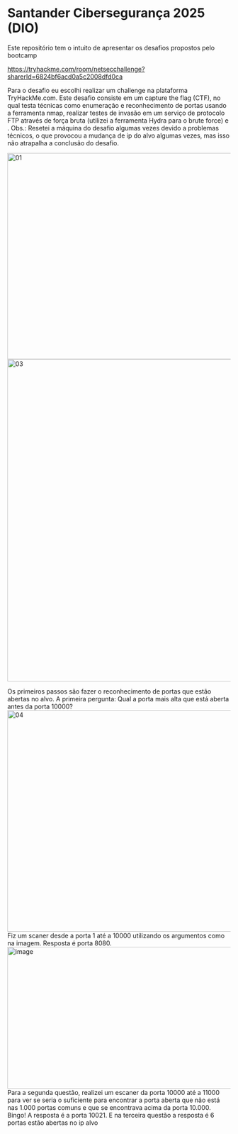 # Santander Cibersegurança 2025 (DIO)
Este repositório tem o intuito de apresentar os desafios propostos pelo bootcamp

https://tryhackme.com/room/netsecchallenge?sharerId=6824bf6acd0a5c2008dfd0ca

Para o desafio eu escolhi realizar um challenge na plataforma TryHackMe.com. Este desafio consiste em um capture the flag (CTF), no qual testa técnicas como enumeração e reconhecimento de portas usando a ferramenta nmap, realizar testes de invasão em um serviço de protocolo FTP através de força bruta (utilizei a ferramenta Hydra para o brute force) e . Obs.: Resetei a máquina do desafio algumas vezes devido a problemas técnicos, o que provocou a mudança de ip do alvo algumas vezes, mas isso não atrapalha a conclusão do desafio.

<img width="812" height="465" alt="01" src="https://github.com/user-attachments/assets/dfba3844-dff1-45a4-a84d-1a6337abfe44" />
<img width="1443" height="727" alt="03" src="https://github.com/user-attachments/assets/35f1e959-c463-4590-8ea2-56599044ef47" />

Os primeiros passos são fazer o reconhecimento de portas que estão abertas no alvo.
A primeira pergunta: Qual a porta mais alta que está aberta antes da porta 10000?
<img width="1310" height="500" alt="04" src="https://github.com/user-attachments/assets/7d8d01f7-9557-4009-939a-bd90f075a96d" />
Fiz um scaner desde a porta 1 até a 10000 utilizando os argumentos como na imagem.
Resposta é porta 8080.
<img width="670" height="320" alt="image" src="https://github.com/user-attachments/assets/82c5613c-05da-4a66-9b4e-73c3e34df390" />
Para a segunda questão, realizei um escaner da porta 10000 até a 11000 para ver se seria o suficiente para encontrar a porta aberta que não está nas 1.000 portas comuns e que se encontrava acima da porta 10.000. Bingo! A resposta é a porta 10021. E na terceira questão a resposta é 6 portas estão abertas no ip alvo
